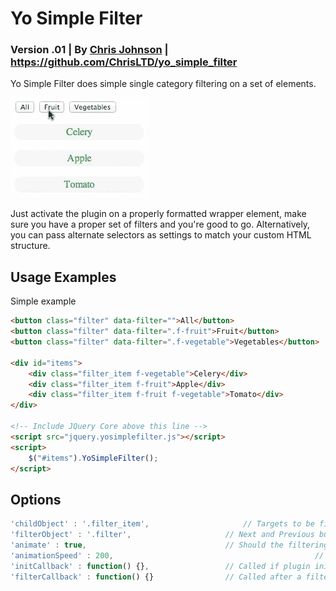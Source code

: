 # Yo Simple Filter
### Version .01 | By [Chris Johnson](http://chrisltd.com) | https://github.com/ChrisLTD/yo_simple_filter

Yo Simple Filter does simple single category filtering on a set of elements. 

![Animated Example](https://github.com/chrisltd/yo_simple_filter/raw/master/example.gif)

Just activate the plugin on a properly formatted wrapper element, make sure you have a proper set of filters and you're good to go. Alternatively, you can pass alternate selectors as settings to match your custom HTML structure.

## Usage Examples
Simple example
```html
<button class="filter" data-filter="">All</button>
<button class="filter" data-filter=".f-fruit">Fruit</button>
<button class="filter" data-filter=".f-vegetable">Vegetables</button>

<div id="items">
	<div class="filter_item f-vegetable">Celery</div>
	<div class="filter_item f-fruit">Apple</div>
	<div class="filter_item f-fruit f-vegetable">Tomato</div>
</div>

<!-- Include JQuery Core above this line -->
<script src="jquery.yosimplefilter.js"></script>
<script>
	$("#items").YoSimpleFilter();
</script>
```

## Options
```js
'childObject' : '.filter_item',       				// Targets to be filtered
'filterObject' : '.filter',                		// Next and Previous button tag
'animate' : true,                          		// Should the filtering be animated
'animationSpeed' : 200,												// Animation speed in milliseconds
'initCallback' : function() {},            		// Called if plugin initialized on an object
'filterCallback' : function() {}           		// Called after a filter is run
```